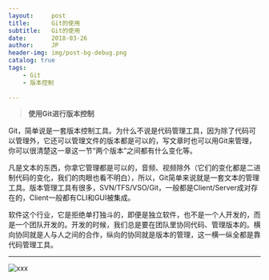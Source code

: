 ```yaml
---
layout:     post
title:      Git的使用
subtitle:   Git的使用
date:       2018-03-26
author:     JP
header-img: img/post-bg-debug.png
catalog: true
tags:
    - Git
    - 版本控制
    
---
```


>  **使用Git进行版本控制** 

Git，简单说是一套版本控制工具。为什么不说是代码管理工具，因为除了代码可以管理外，它还可以管理文件的版本都是可以的，写文章时也可以用Git来管理，你可以很清楚这一章这一节“两个版本”之间都有什么变化等。<br>

凡是文本的东西，你拿它管理都是可以的，音频、视频除外（它们的变化都是二进制代码的变化，我们的肉眼也看不明白），所以，Git简单来说就是一套文本的管理工具。版本管理工具有很多，SVN/TFS/VSO/Git，一般都是Client/Server成对存在的，Client一般都有CLI和GUI被集成。<br>

软件这个行业，它是拒绝单打独斗的，即便是独立软件，也不是一个人开发的，而是一个团队开发的。开发的时候，我们总是要在团队里协同代码、管理版本的。横向协同就是人与人之间的合作，纵向的协同就是版本的管理，这一横一纵全都是靠代码管理工具。

---



![xxx](http://img07.tooopen.com/images/20170316/tooopen_sy_201956178977.jpg)